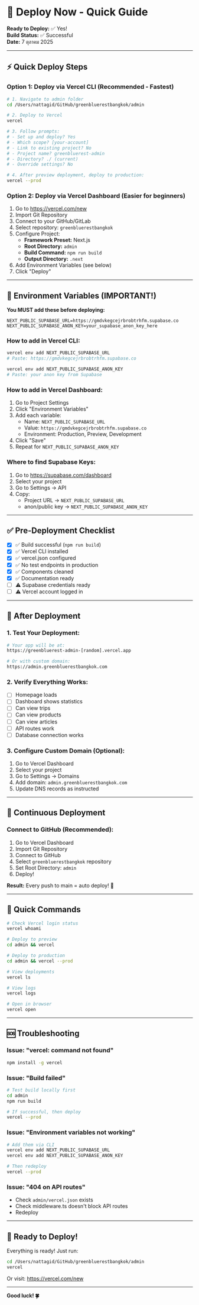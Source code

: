 # 🚀 Deploy Now - Quick Guide

**Ready to Deploy:** ✅ Yes!  
**Build Status:** ✅ Successful  
**Date:** 7 ตุลาคม 2025

---

## ⚡ Quick Deploy Steps

### **Option 1: Deploy via Vercel CLI** (Recommended - Fastest)

```bash
# 1. Navigate to admin folder
cd /Users/nattagid/GitHub/greenbluerestbangkok/admin

# 2. Deploy to Vercel
vercel

# 3. Follow prompts:
# - Set up and deploy? Yes
# - Which scope? [your-account]
# - Link to existing project? No
# - Project name? greenbluerest-admin
# - Directory? ./ (current)
# - Override settings? No

# 4. After preview deployment, deploy to production:
vercel --prod
```

### **Option 2: Deploy via Vercel Dashboard** (Easier for beginners)

1. Go to https://vercel.com/new
2. Import Git Repository
3. Connect to your GitHub/GitLab
4. Select repository: `greenbluerestbangkok`
5. Configure Project:
   - **Framework Preset:** Next.js
   - **Root Directory:** `admin`
   - **Build Command:** `npm run build`
   - **Output Directory:** `.next`
6. Add Environment Variables (see below)
7. Click "Deploy"

---

## 🔑 Environment Variables (IMPORTANT!)

**You MUST add these before deploying:**

```env
NEXT_PUBLIC_SUPABASE_URL=https://gmdvkegcejrbrobtrhfm.supabase.co
NEXT_PUBLIC_SUPABASE_ANON_KEY=your_supabase_anon_key_here
```

### **How to add in Vercel CLI:**
```bash
vercel env add NEXT_PUBLIC_SUPABASE_URL
# Paste: https://gmdvkegcejrbrobtrhfm.supabase.co

vercel env add NEXT_PUBLIC_SUPABASE_ANON_KEY
# Paste: your anon key from Supabase
```

### **How to add in Vercel Dashboard:**
1. Go to Project Settings
2. Click "Environment Variables"
3. Add each variable:
   - Name: `NEXT_PUBLIC_SUPABASE_URL`
   - Value: `https://gmdvkegcejrbrobtrhfm.supabase.co`
   - Environment: Production, Preview, Development
4. Click "Save"
5. Repeat for `NEXT_PUBLIC_SUPABASE_ANON_KEY`

### **Where to find Supabase Keys:**
1. Go to https://supabase.com/dashboard
2. Select your project
3. Go to Settings → API
4. Copy:
   - Project URL → `NEXT_PUBLIC_SUPABASE_URL`
   - anon/public key → `NEXT_PUBLIC_SUPABASE_ANON_KEY`

---

## ✅ Pre-Deployment Checklist

- [x] ✅ Build successful (`npm run build`)
- [x] ✅ Vercel CLI installed
- [x] ✅ vercel.json configured
- [x] ✅ No test endpoints in production
- [x] ✅ Components cleaned
- [x] ✅ Documentation ready
- [ ] ⚠️  Supabase credentials ready
- [ ] ⚠️  Vercel account logged in

---

## 🎯 After Deployment

### **1. Test Your Deployment:**
```bash
# Your app will be at:
https://greenbluerest-admin-[random].vercel.app

# Or with custom domain:
https://admin.greenbluerestbangkok.com
```

### **2. Verify Everything Works:**
- [ ] Homepage loads
- [ ] Dashboard shows statistics
- [ ] Can view trips
- [ ] Can view products
- [ ] Can view articles
- [ ] API routes work
- [ ] Database connection works

### **3. Configure Custom Domain (Optional):**
1. Go to Vercel Dashboard
2. Select your project
3. Go to Settings → Domains
4. Add domain: `admin.greenbluerestbangkok.com`
5. Update DNS records as instructed

---

## 🔄 Continuous Deployment

### **Connect to GitHub (Recommended):**

1. Go to Vercel Dashboard
2. Import Git Repository
3. Connect to GitHub
4. Select `greenbluerestbangkok` repository
5. Set Root Directory: `admin`
6. Deploy!

**Result:** Every push to main = auto deploy! 🎉

---

## 📝 Quick Commands

```bash
# Check Vercel login status
vercel whoami

# Deploy to preview
cd admin && vercel

# Deploy to production
cd admin && vercel --prod

# View deployments
vercel ls

# View logs
vercel logs

# Open in browser
vercel open
```

---

## 🆘 Troubleshooting

### **Issue: "vercel: command not found"**
```bash
npm install -g vercel
```

### **Issue: "Build failed"**
```bash
# Test build locally first
cd admin
npm run build

# If successful, then deploy
vercel --prod
```

### **Issue: "Environment variables not working"**
```bash
# Add them via CLI
vercel env add NEXT_PUBLIC_SUPABASE_URL
vercel env add NEXT_PUBLIC_SUPABASE_ANON_KEY

# Then redeploy
vercel --prod
```

### **Issue: "404 on API routes"**
- Check `admin/vercel.json` exists
- Check middleware.ts doesn't block API routes
- Redeploy

---

## 🎊 Ready to Deploy!

Everything is ready! Just run:

```bash
cd /Users/nattagid/GitHub/greenbluerestbangkok/admin
vercel
```

Or visit: https://vercel.com/new

---

**Good luck! 🍀**

